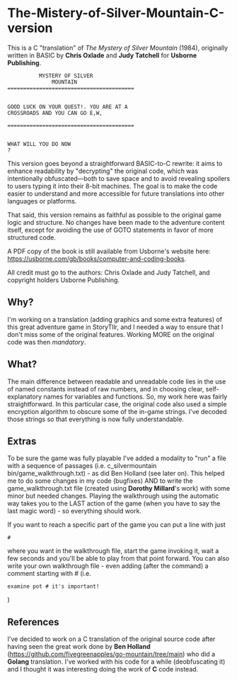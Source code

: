 # The-Mistery-of-Silver-Mountain-C-version
This is a C "translation" of *The Mystery of Silver Mountain* (1984), originally written in BASIC by **Chris Oxlade** and **Judy Tatchell** for **Usborne Publishing**.

```
          MYSTERY OF SILVER
              MOUNTAIN
========================================


GOOD LUCK ON YOUR QUEST!. YOU ARE AT A
CROSSROADS AND YOU CAN GO E,W,

========================================


WHAT WILL YOU DO NOW 
?
```

This version goes beyond a straightforward BASIC-to-C rewrite: it aims to enhance readability by "decrypting" the original code, which was intentionally obfuscated—both to save space and to avoid revealing spoilers to users typing it into their 8-bit machines. The goal is to make the code easier to understand and more accessible for future translations into other languages or platforms.

That said, this version remains as faithful as possible to the original game logic and structure. No changes have been made to the adventure content itself, except for avoiding the use of GOTO statements in favor of more structured code.

A PDF copy of the book is still available from Usborne's website here: https://usborne.com/gb/books/computer-and-coding-books.

All credit must go to the authors: Chris Oxlade and Judy Tatchell, and copyright holders Usborne Publishing.

## Why?

I'm working on a translation (adding graphics and some extra features) of this great adventure game in StoryTllr, and I needed a way to ensure that I don't miss some of the original features. Working MORE on the original code was then *mandatory*.

## What?

The main difference between readable and unreadable code lies in the use of named constants instead of raw numbers, and in choosing clear, self-explanatory names for variables and functions. So, my work here was fairly straightforward. In this particular case, the original code also used a simple encryption algorithm to obscure some of the in-game strings. I’ve decoded those strings so that everything is now fully understandable.

## Extras

To be sure the game was fully playable I've added a modality to "run" a file with a sequence of passages (i.e. c_silvermountain bin/game_walkthrough.txt) - as did Ben Holland (see later on). This helped me to do some changes in my code (bugfixes) AND to write the game_walkthrough.txt file (created using **Dorothy Millard**'s work) with some minor but needed changes. Playing the walkthrough using the automatic way takes you to the LAST action of the game (when you have to say the last magic word) - so everything should work.

If you want to reach a specific part of the game you can put a line with just 
```
#
```
where you want in the walkthrough file, start the game invoking it, wait a few seconds and you'll be able to play from that point forward. You can also write your own walkthrough file - even adding (after the command) a comment starting with # (i.e. 
```
examine pot # it's important!
```
)

## References
I've decided to work on a C translation of the original source code after having seen the great work done by **Ben Holland** (https://github.com/fivegreenapples/go-mountain/tree/main) who did a **Golang** translation. I've worked with his code for a while (deobfuscating it) and I thought it was interesting doing the work of **C** code instead.
